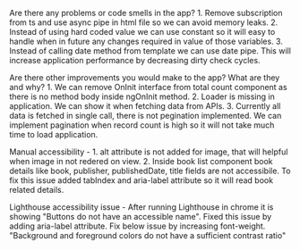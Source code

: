 Are there any problems or code smells in the app?
    1. Remove subscription from ts and use async pipe in html file so we can avoid memory leaks.
    2. Instead of using hard coded value we can use constant so it will easy to handle when in future any changes required in value of those variables.
    3. Instead of calling date method from template we can use date pipe. This will increase application performance by decreasing dirty check cycles.

Are there other improvements you would make to the app? What are they and why?
    1. We can remove OnInit interface from total count component as there is no method body inside ngOnInit method.
    2. Loader is missing in application. We can show it when fetching data from APIs.
    3. Currently all data is fetched in single call, there is not pegination implemented. We can implement pagination when record count is high so it will not take much time to load application.

Manual accessibility - 
    1. alt attribute is not added for image, that will helpful when image in not redered on view.
    2. Inside book list component book details like book, publisher, publishedDate, title fields are not accessibile. To fix this issue added tabIndex and aria-label attribute so it will read book related details.

Lighthouse accessibility issue - 
    After running Lighthouse in chrome it is showing "Buttons do not have an accessible name". Fixed this issue by adding aria-label attribute.
    Fix below issue by increasing font-weight.
    "Background and foreground colors do not have a sufficient contrast ratio"